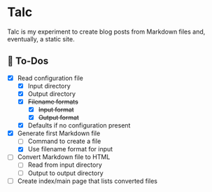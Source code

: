 # Talc

Talc is my experiment to create blog posts from Markdown files and, eventually,
a static site.

## 📝 To-Dos

- [x] Read configuration file
  - [x] Input directory
  - [x] Output directory
  - [x] ~~Filename formats~~
    - [x] ~~Input format~~
    - [x] ~~Output format~~
  - [x] Defaults if no configuration present
- [x] Generate first Markdown file
  - [ ] Command to create a file
  - [x] Use filename format for input
- [ ] Convert Markdown file to HTML
  - [ ] Read from input directory
  - [ ] Output to output directory
- [ ] Create index/main page that lists converted files
